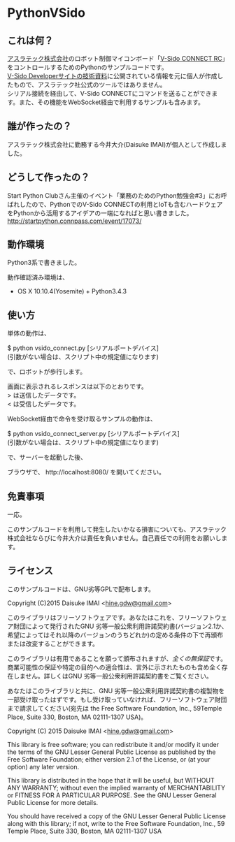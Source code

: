 # PythonVSido

## これは何？
[アスラテック株式会社](http://www.asratec.co.jp/ "アスラテック株式会社")のロボット制御マイコンボード「[V-Sido CONNECT RC](http://www.asratec.co.jp/product/connect/rc/ "V-Sido CONNECT RC")」をコントロールするためのPythonのサンプルコードです。  
[V-Sido Developerサイトの技術資料](https://v-sido-developer.com/learning/connect/connect-rc/ "V-Sido Developerサイトの技術資料")に公開されている情報を元に個人が作成したもので、アスラテック社公式のツールではありません。  
シリアル接続を経由して、V-Sido CONNECTにコマンドを送ることができます。また、その機能をWebSocket経由で利用するサンプルも含みます。

## 誰が作ったの？
アスラテック株式会社に勤務する今井大介(Daisuke IMAI)が個人として作成しました。

## どうして作ったの？
Start Python Clubさん主催のイベント「業務のためのPython勉強会#3」にお呼ばれしたので、PythonでのV-Sido CONNECTの利用とIoTも含むハードウェアをPythonから活用するアイデアの一端になればと思い書きました。
http://startpython.connpass.com/event/17073/

## 動作環境
Python3系で書きました。

動作確認済み環境は、
* OS X 10.10.4(Yosemite) + Python3.4.3


## 使い方
単体の動作は、

$ python vsido_connect.py \[シリアルポートデバイス\]  
\(引数がない場合は、スクリプト中の規定値になります\)  

で、ロボットが歩行します。

画面に表示されるレスポンスは以下のとおりです。  
\> は送信したデータです。  
< は受信したデータです。  

WebSocket経由で命令を受け取るサンプルの動作は、

$ python vsido_connect_server.py \[シリアルポートデバイス\]  
\(引数がない場合は、スクリプト中の規定値になります\)  

で、サーバーを起動した後、

ブラウザで、 http://localhost:8080/ を開いてください。

## 免責事項
一応。  

このサンプルコードを利用して発生したいかなる損害についても、アスラテック株式会社ならびに今井大介は責任を負いません。自己責任での利用をお願いします。

## ライセンス
このサンプルコードは、GNU劣等GPLで配布します。  

Copyright (C)2015 Daisuke IMAI \<<hine.gdw@gmail.com>\>  

このライブラリはフリーソフトウェアです。あなたはこれを、フリーソフトウェア財団によって発行されたGNU 劣等一般公衆利用許諾契約書(バージョン2.1か、希望によってはそれ以降のバージョンのうちどれか)の定める条件の下で再頒布または改変することができます。  

このライブラリは有用であることを願って頒布されますが、*全くの無保証*です。商業可能性の保証や特定の目的への適合性は、言外に示されたものも含め全く存在しません。詳しくはGNU 劣等一般公衆利用許諾契約書をご覧ください。  

あなたはこのライブラリと共に、GNU 劣等一般公衆利用許諾契約書の複製物を一部受け取ったはずです。もし受け取っていなければ、フリーソフトウェア財団まで請求してください(宛先は the Free Software Foundation, Inc., 59Temple Place, Suite 330, Boston, MA 02111-1307 USA)。  


Copyright (C) 2015 Daisuke IMAI \<<hine.gdw@gmail.com>\>

This library is free software; you can redistribute it and/or modify it under the terms of the GNU Lesser General Public License as published by the Free Software Foundation; either version 2.1 of the License, or (at your option) any later version.  

This library is distributed in the hope that it will be useful, but WITHOUT ANY WARRANTY; without even the implied warranty of MERCHANTABILITY or FITNESS FOR A PARTICULAR PURPOSE.  See the GNU Lesser General Public License for more details.  

You should have received a copy of the GNU Lesser General Public License along with this library; if not, write to the Free Software Foundation, Inc., 59 Temple Place, Suite 330, Boston, MA  02111-1307  USA  
